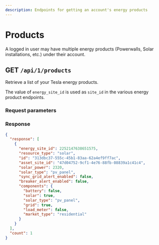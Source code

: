 ```yaml
---
description: Endpoints for getting an account's energy products
---
```


# Products

A logged in user may have multiple energy products (Powerwalls, Solar installations, etc.) under their account.

## GET `/api/1/products`

Retrieve a list of your Tesla energy products.

The value of `energy_site_id` is used as `site_id` in the various energy product endpoints.

### Request parameters

### Response

```json
{
  "response": [
    {
      "energy_site_id": 2252147638651575,
      "resource_type": "solar",
      "id": "313dbc37-555c-45b1-83aa-62a4ef9ff7ac",
      "asset_site_id": "47d04752-9cf1-4e76-88fb-08839a1c41c4",
      "solar_power": 2320,
      "solar_type": "pv_panel",
      "sync_grid_alert_enabled": false,
      "breaker_alert_enabled": false,
      "components": {
        "battery": false,
        "solar": true,
        "solar_type": "pv_panel",
        "grid": true,
        "load_meter": false,
        "market_type": "residential"
      }
    }
  ],
  "count": 1
}
```
